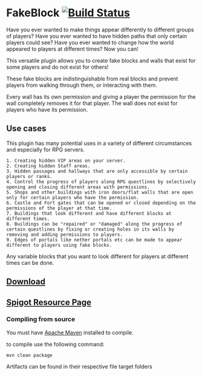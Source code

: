 # FakeBlock [![Build Status](https://travis-ci.com/Huskehhh/FakeBlock.svg?branch=master)](https://travis-ci.com/Huskehhh/FakeBlock)

Have you ever wanted to make things appear differently to different groups of players? Have you ever wanted to have hidden paths that only certain players could see? Have you ever wanted to change how the world appeared to players at different times? Now you can!

This versatile plugin allows you to create fake blocks and walls that exist for some players and do not exist for others!

These fake blocks are indistinguishable from real blocks and prevent players from walking through them, or interacting with them.

Every wall has its own permission and giving a player the permission for the wall completely removes it for that player. The wall does not exist for players who have its permission.

## Use cases

This plugin has many potential uses in a variety of different circumstances and especially for RPG servers.
````text
1. Creating hidden VIP areas on your server.
2. Creating hidden Staff areas.
3. Hidden passages and hallways that are only accessible by certain players or ranks.
4. Control the progress of players along RPG questlines by selectively opening and closing different areas with permissions.
5. Shops and other buildings with iron doors/flat walls that are open only for certain players who have the permission.
6. Castle and Fort gates that can be opened or closed depending on the permissions of the player at that time.
7. Buildings that look different and have different blocks at different times.
8. Buildings can be "repaired" or "damaged" along the progress of certain questlines by fixing or creating holes in its walls by removing and adding permissions to players.
9. Edges of portals like nether portals etc can be made to appear different to players using fake blocks.
 ````
Any variable blocks that you want to look different for players at different times can be done.

## [Download](https://ci.husk.pro/job/FakeBlock/)
## [Spigot Resource Page](https://www.spigotmc.org/resources/fakeblock.12830/)

### Compiling from source
You must have [Apache Maven](http://maven.apache.org) installed to compile.

to compile use the following command:

```mvn clean package```

Artifacts can be found in their respective file target folders